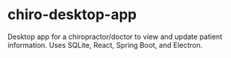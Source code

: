 # chiro-desktop-app
Desktop app for a chiropractor/doctor to view and update patient information. Uses SQLite, React, Spring Boot, and Electron.
